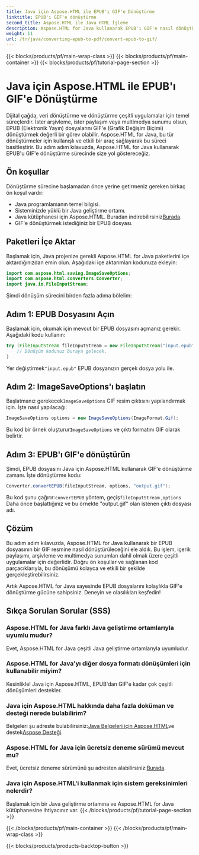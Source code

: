 ```yaml
---
title: Java için Aspose.HTML ile EPUB'ı GIF'e Dönüştürme
linktitle: EPUB'ı GIF'e dönüştürme
second_title: Aspose.HTML ile Java HTML İşleme
description: Aspose.HTML for Java kullanarak EPUB'ı GIF'e nasıl dönüştüreceğinizi öğrenin. Tüm multimedya ihtiyaçlarınız için kolay ve etkili dönüştürme süreci.
weight: 11
url: /tr/java/converting-epub-to-pdf/convert-epub-to-gif/
---
```


{{< blocks/products/pf/main-wrap-class >}}
{{< blocks/products/pf/main-container >}}
{{< blocks/products/pf/tutorial-page-section >}}

# Java için Aspose.HTML ile EPUB'ı GIF'e Dönüştürme


Dijital çağda, veri dönüştürme ve dönüştürme çeşitli uygulamalar için temel süreçlerdir. İster arşivleme, ister paylaşım veya multimedya sunumu olsun, EPUB (Elektronik Yayın) dosyalarını GIF'e (Grafik Değişim Biçimi) dönüştürmek değerli bir görev olabilir. Aspose.HTML for Java, bu tür dönüştürmeler için kullanışlı ve etkili bir araç sağlayarak bu süreci basitleştirir. Bu adım adım kılavuzda, Aspose.HTML for Java kullanarak EPUB'u GIF'e dönüştürme sürecinde size yol göstereceğiz.

## Ön koşullar

Dönüştürme sürecine başlamadan önce yerine getirmeniz gereken birkaç ön koşul vardır:

- Java programlamanın temel bilgisi.
- Sisteminizde yüklü bir Java geliştirme ortamı.
-  Java kütüphanesi için Aspose.HTML. Buradan indirebilirsiniz[Burada](https://releases.aspose.com/html/java/).
- GIF'e dönüştürmek istediğiniz bir EPUB dosyası.

## Paketleri İçe Aktar

Başlamak için, Java projenize gerekli Aspose.HTML for Java paketlerini içe aktardığınızdan emin olun. Aşağıdaki içe aktarımları kodunuza ekleyin:

```java
import com.aspose.html.saving.ImageSaveOptions;
import com.aspose.html.converters.Converter;
import java.io.FileInputStream;
```

Şimdi dönüşüm sürecini birden fazla adıma bölelim:

## Adım 1: EPUB Dosyasını Açın

Başlamak için, okumak için mevcut bir EPUB dosyasını açmanız gerekir. Aşağıdaki kodu kullanın:

```java
try (FileInputStream fileInputStream = new FileInputStream("input.epub")) {
    // Dönüşüm kodunuz buraya gelecek.
}
```

 Yer değiştirmek`"input.epub"` EPUB dosyanızın gerçek dosya yolu ile.

## Adım 2: ImageSaveOptions'ı başlatın

 Başlatmanız gerekecek`ImageSaveOptions` GIF resim çıktısını yapılandırmak için. İşte nasıl yapılacağı:

```java
ImageSaveOptions options = new ImageSaveOptions(ImageFormat.Gif);
```

 Bu kod bir örnek oluşturur`ImageSaveOptions` ve çıktı formatını GIF olarak belirtir.

## Adım 3: EPUB'ı GIF'e dönüştürün

Şimdi, EPUB dosyasını Java için Aspose.HTML kullanarak GIF'e dönüştürme zamanı. İşte dönüştürme kodu:

```java
Converter.convertEPUB(fileInputStream, options, "output.gif");
```

 Bu kod şunu çağırır:`convertEPUB` yöntem, geçiş`fileInputStream` ,`options` Daha önce başlattığınız ve bu örnekte "output.gif" olan istenen çıktı dosyası adı. 

## Çözüm

Bu adım adım kılavuzda, Aspose.HTML for Java kullanarak bir EPUB dosyasının bir GIF resmine nasıl dönüştürüleceğini ele aldık. Bu işlem, içerik paylaşımı, arşivleme ve multimedya sunumları dahil olmak üzere çeşitli uygulamalar için değerlidir. Doğru ön koşullar ve sağlanan kod parçacıklarıyla, bu dönüşümü kolayca ve etkili bir şekilde gerçekleştirebilirsiniz.

Artık Aspose.HTML for Java sayesinde EPUB dosyalarını kolaylıkla GIF'e dönüştürme gücüne sahipsiniz. Deneyin ve olasılıkları keşfedin!

## Sıkça Sorulan Sorular (SSS)

### Aspose.HTML for Java farklı Java geliştirme ortamlarıyla uyumlu mudur?
Evet, Aspose.HTML for Java çeşitli Java geliştirme ortamlarıyla uyumludur.

### Aspose.HTML for Java'yı diğer dosya formatı dönüşümleri için kullanabilir miyim?
Kesinlikle! Java için Aspose.HTML, EPUB'dan GIF'e kadar çok çeşitli dönüşümleri destekler.

### Java için Aspose.HTML hakkında daha fazla doküman ve desteği nerede bulabilirim?
 Belgeleri şu adreste bulabilirsiniz:[Java Belgeleri için Aspose.HTML](https://reference.aspose.com/html/java/)ve destek[Aspose Desteği](https://forum.aspose.com/).

### Aspose.HTML for Java için ücretsiz deneme sürümü mevcut mu?
 Evet, ücretsiz deneme sürümünü şu adresten alabilirsiniz:[Burada](https://releases.aspose.com/).

### Java için Aspose.HTML'i kullanmak için sistem gereksinimleri nelerdir?
Başlamak için bir Java geliştirme ortamına ve Aspose.HTML for Java kütüphanesine ihtiyacınız var.
{{< /blocks/products/pf/tutorial-page-section >}}

{{< /blocks/products/pf/main-container >}}
{{< /blocks/products/pf/main-wrap-class >}}

{{< blocks/products/products-backtop-button >}}
